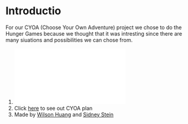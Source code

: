 # Introductio
For our CYOA (Choose Your Own Adventure) project we chose to do the Hunger Games because we thought that it was intresting since there are many siuations and possibilities we can chose from. 
1. ![Click here to begin](../../situations/beggining.md)
2. Click [here](https://docs.google.com/drawings/d/1Sp8cdt1EFA_ZE3_uFIc-II6UBmqbL3-LqQPKAg7xFZo/edit?usp=sharing) to see out CYOA plan
3. Made by [Wilson Huang](https://wilsonh4522.github.io/) and [Sidney Stein](https://sidneys9656.github.io/)
